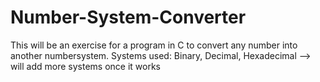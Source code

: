 # Number-System-Converter
This will be an exercise for a program in C to convert any number into another numbersystem.
Systems used: Binary, Decimal, Hexadecimal
--> will add more systems once it works


